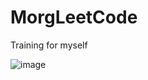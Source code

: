 # MorgLeetCode

Training for myself

![image](https://user-images.githubusercontent.com/88595595/173184083-da10a9f4-520d-4293-82b3-7e1af2244d3b.png)
